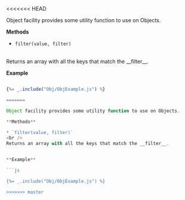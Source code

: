 <<<<<<< HEAD

Object facility provides some utility function to use on Objects.

**Methods**

* `filter(value, filter)`
<br />
Returns an array with all the keys that match the __filter__.


**Example**

```js

{%= _.include("Obj/ObjExample.js") %}

=======

Object facility provides some utility function to use on Objects.

**Methods**

* `filter(value, filter)`
<br />
Returns an array with all the keys that match the __filter__.


**Example**

```js

{%= _.include("Obj/ObjExample.js") %}

>>>>>>> master
```